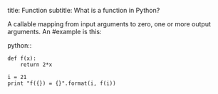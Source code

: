 title: Function
subtitle: What is a function in Python? 

A callable mapping from input arguments to zero, one or more output arguments. An #example is this:

python::

    def f(x):
        return 2*x
        
    i = 21
    print "f({}) = {}".format(i, f(i))
    
